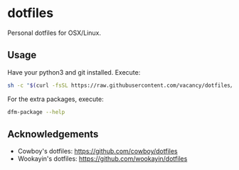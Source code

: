 # dotfiles
Personal dotfiles for OSX/Linux.

## Usage

Have your python3 and git installed. Execute:

```bash
sh -c "$(curl -fsSL https://raw.githubusercontent.com/vacancy/dotfiles/master/install)"
```

For the extra packages, execute:

```bash
dfm-package --help
```

## Acknowledgements

- Cowboy's dotfiles: https://github.com/cowboy/dotfiles
- Wookayin's dotfiles: https://github.com/wookayin/dotfiles

